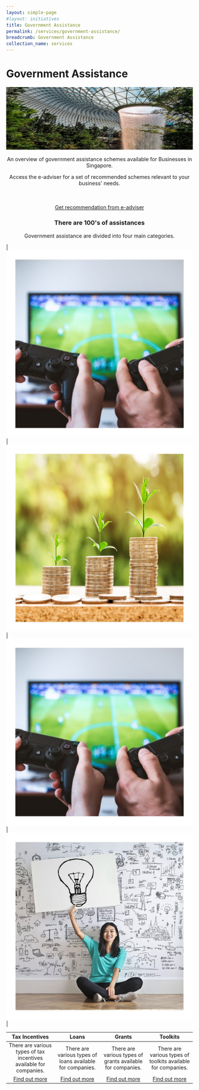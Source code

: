 ```yaml
---
layout: simple-page
#layout: initiatives
title: Government Assistance
permalink: /services/government-assistance/
breadcrumb: Government Assistance
collection_name: services
---
```

<h1><div class="has-text-centered has-text-weight-bold">Government Assistance</div></h1>

[![Government Assistance](/images/programmes/products-and-services/GABanner.jpg)](https://govtech-gb-staging.netlify.com/services/government-assistance/business-grants-portal)

<center>An overview of government assistance schemes available for Businesses in Singapore.
  
Access the e-adviser for a set of recommended schemes relevant to your business' needs.

<br />
<br />
<a href="https://www.google.com" target="_blank">Get recommendation from e-adviser</a></center>

<center><h3>There are 100's of assistances</h3>

Government assistance are divided into four main categories.</center>


|![Tax Incentives](/images/programmes/products-and-services/7.jpg)|![Loans](/images/programmes/products-and-services/loans.jpg)|![Grants](/images/programmes/products-and-services/7.jpg)|![Toolkits](/images/programmes/products-and-services/toolkits.jpg)|

|Tax Incentives | Loans | Grants | Toolkits | 
|  :----:       | :----:| :----: | :----:   |
|There are various types of tax incentives available for companies.| There are various types of loans available for companies.|There are various types of grants available for companies.|There are various types of toolkits available for companies.|
|[Find out more](https://govtech-gb-staging.netlify.com/government-assistance/tax-incentives/approved-contract-manufacturer-and-trade-scheme/)|[Find out more](https://govtech-gb-staging.netlify.com/services/government-assistance/business-grants-portal)|[Find out more](https://govtech-gb-staging.netlify.com/services/government-assistance/business-grants-portal)|[Find out more](https://govtech-gb-staging.netlify.com/services/government-assistance/business-grants-portal)|



